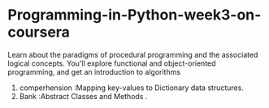 # Programming-in-Python-week3-on-coursera
Learn about the paradigms of procedural programming and the associated logical concepts. You'll explore functional and object-oriented programming, and get an introduction to algorithms

1. comperhension :Mapping key-values to Dictionary data structures.
2. Bank          :Abstract Classes and Methods .

